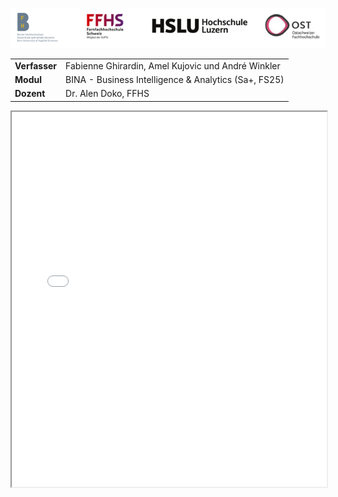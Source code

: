 
![FH Logos](images/FH_Logos.png)

<style>
    .table-name-value th {
        display: none;
    }
    .table-name-value td {
        border: none;
    }
</style>
<div class="table-name-value">

| | |
| --- | --- |
| **Verfasser** | Fabienne Ghirardin, Amel Kujovic und André Winkler |
| **Modul** | BINA - Business Intelligence & Analytics (Sa+, FS25) |
| **Dozent** | Dr. Alen Doko, FFHS |

</div>

<iframe src="sunhours_per_month.html" width="100%" height="600"></iframe>
